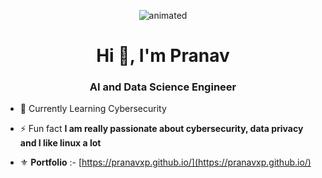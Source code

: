 <p align="center">
  <img src="https://media.giphy.com/media/v1.Y2lkPTc5MGI3NjExNmZlNDk0MGI2MDkyZTE1ODAxOTNjMzI1NjYwZGJjODZkMDVhNTI5NyZjdD1n/Nx0rz3jtxtEre/giphy.gif" alt="animated" />
</p>

<h1 align="center">Hi 👋, I'm Pranav</h1>
<h3 align="center">AI and Data Science Engineer </h3>


- 🌱 Currently Learning Cybersecurity

- ⚡ Fun fact **I am really passionate about cybersecurity, data privacy and I like linux a lot**

- ⚜️ **Portfolio** :- [https://pranavxp.github.io/](https://pranavxp.github.io/)
